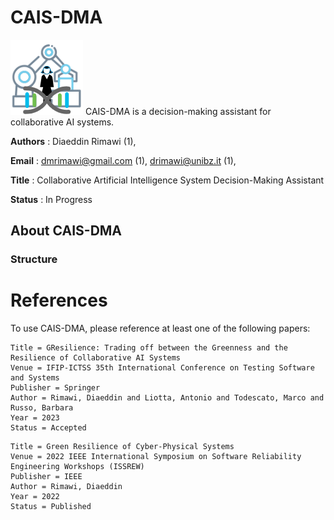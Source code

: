 # CAIS-DMA
![CAIS-DMA Icon](https://github.com/dmrimawi/CAIS-DMA/blob/master/CAIS-DMA.png?raw=true)
CAIS-DMA is a decision-making assistant for collaborative AI systems.

__Authors__ : Diaeddin Rimawi (1), 

__Email__ : dmrimawi@gmail.com (1), drimawi@unibz.it (1), 

__Title__ : Collaborative Artificial Intelligence System Decision-Making Assistant

__Status__ : In Progress

## About CAIS-DMA

### Structure

# References
To use CAIS-DMA, please reference at least one of the following papers:

```
Title = GResilience: Trading off between the Greenness and the Resilience of Collaborative AI Systems
Venue = IFIP-ICTSS 35th International Conference on Testing Software and Systems
Publisher = Springer
Author = Rimawi, Diaeddin and Liotta, Antonio and Todescato, Marco and Russo, Barbara
Year = 2023
Status = Accepted
```
```
Title = Green Resilience of Cyber-Physical Systems
Venue = 2022 IEEE International Symposium on Software Reliability Engineering Workshops (ISSREW)
Publisher = IEEE
Author = Rimawi, Diaeddin
Year = 2022
Status = Published
```

